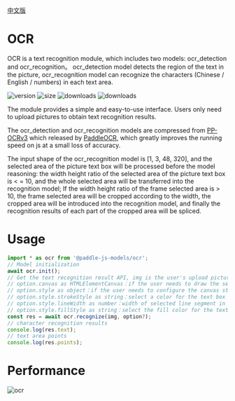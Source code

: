 [中文版](./README_cn.md)

# OCR

OCR is a text recognition module, which includes two models: ocr_detection and ocr_recognition。 ocr_detection model detects the region of the text in the picture, ocr_recognition model can recognize the characters (Chinese / English / numbers) in each text area.

<img src="https://img.shields.io/npm/v/@paddle-js-models/ocr?color=success" alt="version"> <img src="https://img.shields.io/bundlephobia/min/@paddle-js-models/ocr" alt="size"> <img src="https://img.shields.io/npm/dm/@paddle-js-models/ocr?color=orange" alt="downloads"> <img src="https://img.shields.io/npm/dt/@paddle-js-models/ocr" alt="downloads">

The module provides a simple and easy-to-use interface. Users only need to upload pictures to obtain text recognition results.

The ocr_detection and ocr_recognition models are compressed from [PP-OCRv3](https://github.com/PaddlePaddle/PaddleOCR/blob/release/2.6/doc/doc_en/PP-OCRv3_introduction_en.md) which released by [PaddleOCR](https://github.com/PaddlePaddle/PaddleOCR), which greatly improves the running speed on js at a small loss of accuracy.

The input shape of the ocr_recognition model is [1, 3, 48, 320], and the selected area of the picture text box will be processed before the model reasoning: the width height ratio of the selected area of the picture text box is < = 10, and the whole selected area will be transferred into the recognition model; If the width height ratio of the frame selected area is > 10, the frame selected area will be cropped according to the width, the cropped area will be introduced into the recognition model, and finally the recognition results of each part of the cropped area will be spliced.


# Usage

```js
import * as ocr from '@paddle-js-models/ocr';
// Model initialization
await ocr.init();
// Get the text recognition result API, img is the user's upload picture, and option is an optional parameter
// option.canvas as HTMLElementCanvas：if the user needs to draw the selected area of the text box, pass in the canvas element
// option.style as object：if the user needs to configure the canvas style, pass in the style object
// option.style.strokeStyle as string：select a color for the text box
// option.style.lineWidth as number：width of selected line segment in text box
// option.style.fillStyle as string：select the fill color for the text box
const res = await ocr.recognize(img, option?);
// character recognition results
console.log(res.text);
// text area points
console.log(res.points);
```

# Performance
<img alt="ocr" src="https://user-images.githubusercontent.com/43414102/156380942-2ee5ad8d-d023-4cd3-872c-b18ebdcbb3f3.gif">
